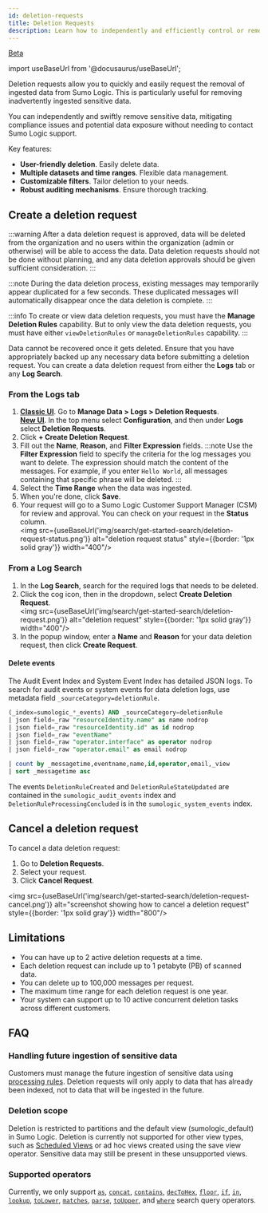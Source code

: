 ```yaml
---
id: deletion-requests
title: Deletion Requests
description: Learn how to independently and efficiently control or remove your sensitive data from Sumo Logic.
---
```


<head>
  <meta name="robots" content="noindex" />
</head>

<p><a href="/docs/beta"><span className="beta">Beta</span></a></p>

import useBaseUrl from '@docusaurus/useBaseUrl';

Deletion requests allow you to quickly and easily request the removal of ingested data from Sumo Logic. This is particularly useful for removing inadvertently ingested sensitive data.

You can independently and swiftly remove sensitive data, mitigating compliance issues and potential data exposure without needing to contact Sumo Logic support.

Key features:

- **User-friendly deletion**. Easily delete data.
- **Multiple datasets and time ranges**. Flexible data management.
- **Customizable filters**. Tailor deletion to your needs.
- **Robust auditing mechanisms**. Ensure thorough tracking.

## Create a deletion request

:::warning
After a data deletion request is approved, data will be deleted from the organization and no users within the organization (admin or otherwise) will be able to access the data. Data deletion requests should not be done without planning, and any data deletion approvals should be given sufficient consideration.
:::

:::note
During the data deletion process, existing messages may temporarily appear duplicated for a few seconds. These duplicated messages will automatically disappear once the data deletion is complete.
:::

:::info
To create or view data deletion requests, you must have the **Manage Deletion Rules** capability. But to only view the data deletion requests, you must have either `viewDeletionRules` or `manageDeletionRules` capability.
:::

Data cannot be recovered once it gets deleted. Ensure that you have appropriately backed up any necessary data before submitting a deletion request. You can create a data deletion request from either the **Logs** tab or any **Log Search**.

### From the Logs tab

1. [**Classic UI**](/docs/get-started/sumo-logic-ui-classic). Go to **Manage Data > Logs > Deletion Requests**.<br/>[**New UI**](/docs/get-started/sumo-logic-ui). In the top menu select **Configuration**, and then under **Logs** select **Deletion Requests**. 
1. Click **+ Create Deletion Request**.
1. Fill out the **Name**, **Reason**, and **Filter Expression** fields.
   :::note
   Use the **Filter Expression** field to specify the criteria for the log messages you want to delete. The expression should match the content of the messages. For example, if you enter `Hello World`, all messages containing that specific phrase will be deleted.
   :::
1. Select the **Time Range** when the data was ingested.
1. When you're done, click **Save**.
1. Your request will go to a Sumo Logic Customer Support Manager (CSM) for review and approval. You can check on your request in the **Status** column. <br/><img src={useBaseUrl('img/search/get-started-search/deletion-request-status.png')} alt="deletion request status" style={{border: '1px solid gray'}} width="400"/>

### From a Log Search

1. In the **Log Search**, search for the required logs that needs to be deleted.
1. Click the cog icon, then in the dropdown, select **Create Deletion Request**.<br/><img src={useBaseUrl('img/search/get-started-search/deletion-request.png')} alt="deletion request" style={{border: '1px solid gray'}} width="400"/>
1. In the popup window, enter a **Name** and **Reason** for your data deletion request, then click **Create Request**.
   
#### Delete events

The Audit Event Index and System Event Index has detailed JSON logs. To search for audit events or system events for data deletion logs, use metadata field `_sourceCategory=deletionRule`. 

```sql
(_index=sumologic_*_events) AND _sourceCategory=deletionRule
| json field=_raw "resourceIdentity.name" as name nodrop
| json field=_raw "resourceIdentity.id" as id nodrop
| json field=_raw "eventName" 
| json field=_raw "operator.interface" as operator nodrop
| json field=_raw "operator.email" as email nodrop

| count by _messagetime,eventname,name,id,operator,email,_view
| sort _messagetime asc
```

The events `DeletionRuleCreated` and `DeletionRuleStateUpdated` are contained in the `sumologic_audit_events` index and `DeletionRuleProcessingConcluded` is in the `sumologic_system_events` index.

## Cancel a deletion request

To cancel a data deletion request:

1. Go to **Deletion Requests**.
1. Select your request.
1. Click **Cancel Request**.

<img src={useBaseUrl('img/search/get-started-search/deletion-request-cancel.png')} alt="screenshot showing how to cancel a deletion request" style={{border: '1px solid gray'}} width="800"/>

## Limitations

- You can have up to 2 active deletion requests at a time.   
- Each deletion request can include up to 1 petabyte (PB) of scanned data.   
- You can delete up to 100,000 messages per request.   
- The maximum time range for each deletion request is one year.   
- Your system can support up to 10 active concurrent deletion tasks across different customers. 

## FAQ

### Handling future ingestion of sensitive data

Customers must manage the future ingestion of sensitive data using [processing rules](/docs/send-data/collection/processing-rules). Deletion requests will only apply to data that has already been indexed, not to data that will be ingested in the future.

### Deletion scope

Deletion is restricted to partitions and the default view (sumologic_default) in Sumo Logic. Deletion is currently not supported for other view types, such as [Scheduled Views](/docs/manage/scheduled-views) or ad hoc views created using the save view operator. Sensitive data may still be present in these unsupported views.

### Supported operators

Currently, we only support [`as`](/docs/search/search-query-language/search-operators/as), [`concat`](/docs/search/search-query-language/search-operators/concat), [`contains`](/docs/search/search-query-language/search-operators/contains), [`decToHex`](/docs/search/search-query-language/search-operators/dectohex), [`floor`](/docs/search/search-query-language/math-expressions/floor), [`if`](/docs/search/search-query-language/search-operators/if), [`in`](/docs/search/search-query-language/search-operators/in), [`lookup`](/docs/search/search-query-language/search-operators/lookup), [`toLower`](/docs/search/search-query-language/search-operators/tolowercase-touppercase), [`matches`](/docs/search/search-query-language/search-operators/matches), [`parse`](/docs/search/search-query-language/parse-operators), [`toUpper`](/docs/search/search-query-language/search-operators/tolowercase-touppercase), and [`where`](/docs/search/search-query-language/search-operators/where) search query operators.

